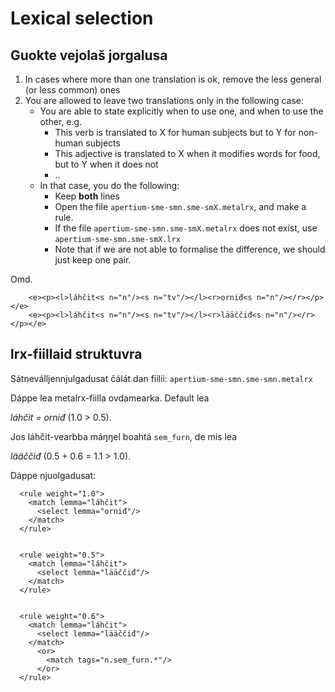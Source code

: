 # Lexical selection

## Guokte vejolaš jorgalusa

1. In cases where more than one translation is ok, remove the less general (or less common) ones
1. You are allowed to leave two translations only in the following case:
   - You are able to state explicitly when to use one, and when to use the other, e.g.
     - This verb is translated to X for human subjects but to Y for non-human subjects
     - This adjective is translated to X when it modifies words for food, but to Y when it does not
     - ..
   - In that case, you do the following:
     - Keep **both** lines
     - Open the file `apertium-sme-smn.sme-smX.metalrx`, and make a rule.
     - If the file `apertium-sme-smn.sme-smX.metalrx` does not exist, use `apertium-sme-smn.sme-smX.lrx`
     - Note that if we are not able to formalise the difference, we should just keep one pair.

Omd.

```
    <e><p><l>láhčit<s n="n"/><s n="tv"/></l><r>orniđ<s n="n"/></r></p></e>
    <e><p><l>láhčit<s n="n"/><s n="tv"/></l><r>lääččiđ<s n="n"/></r></p></e>
```

## lrx-fiillaid struktuvra

Sátneválljennjulgadusat čálát dan fiilii:
`apertium-sme-smn.sme-smn.metalrx`

Dáppe lea metalrx-fiilla ovdamearka. Default lea

_láhčit = orniđ_
(1.0 > 0.5).

Jos láhčit-vearbba máŋŋel boahtá `sem_furn`, de mis lea

_lääččiđ_
(0.5 + 0.6 = 1.1 > 1.0).

Dáppe njuolgadusat:

```
  <rule weight="1.0">
    <match lemma="láhčit">
      <select lemma="orniđ"/>
    </match>
  </rule>


  <rule weight="0.5">
    <match lemma="láhčit">
      <select lemma="lääččiđ"/>
    </match>
  </rule>


  <rule weight="0.6">
    <match lemma="láhčit">
      <select lemma="lääččiđ"/>
    </match>
      <or>
        <match tags="n.sem_furn.*"/>
      </or>
  </rule>
```
